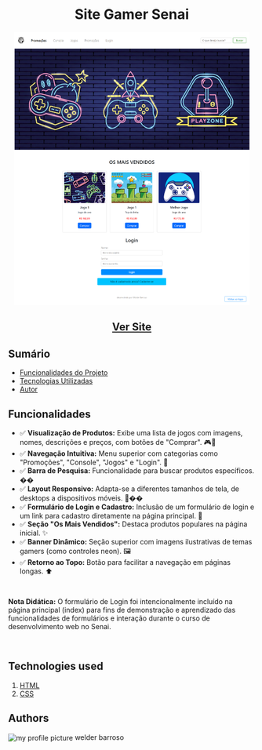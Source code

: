 <h1 align="center">Site Gamer Senai</h1>

<div align="center">
  <img width="480" height="557" src="./printScreenSiteGamer.png" alt="Página principal do Site Gamer Senai"/>
</div>

<h2 align="center"><a href="https://senaigameactivity.netlify.app/" >Ver Site</a></h2>

## Sumário

- <a href="#funcionalidades-do-projeto">Funcionalidades do Projeto</a>
- <a href="#tecnologias-ultilizadas">Tecnologias Utilizadas</a>
- <a href="#pessoas-autoras">Autor</a>

<h2 id="funcionalidades-do-projeto">Funcionalidades</h2>

- ✅ **Visualização de Produtos:** Exibe uma lista de jogos com imagens, nomes, descrições e preços, com botões de "Comprar". 🎮💸
- ✅ **Navegação Intuitiva:** Menu superior com categorias como "Promoções", "Console", "Jogos" e "Login". 🔗
- ✅ **Barra de Pesquisa:** Funcionalidade para buscar produtos específicos. ��
- ✅ **Layout Responsivo:** Adapta-se a diferentes tamanhos de tela, de desktops a dispositivos móveis. 📱��
- ✅ **Formulário de Login e Cadastro:** Inclusão de um formulário de login e um link para cadastro diretamente na página principal. 🔑
- ✅ **Seção "Os Mais Vendidos":** Destaca produtos populares na página inicial. ✨
- ✅ **Banner Dinâmico:** Seção superior com imagens ilustrativas de temas gamers (como controles neon). 🖼️
- ✅ **Retorno ao Topo:** Botão para facilitar a navegação em páginas longas. ⬆️

<br>

**Nota Didática:** O formulário de Login foi intencionalmente incluído na página principal (index) para fins de demonstração e aprendizado das funcionalidades de formulários e interação durante o curso de desenvolvimento web no Senai.

<br>

<h2 id="tecnologias-ultilizadas">Technologies used</h2> 

1. [HTML](https://developer.mozilla.org/pt-BR/docs/Web/HTML)
1. [CSS](https://developer.mozilla.org/pt-BR/docs/Web/CSS)

<h2 id="pessoas-autoras">Authors</h2> 
<img width="200" height="200" align="center" alt="my profile picture" src="https://github.com/welderbm.png"/>
welder barroso
